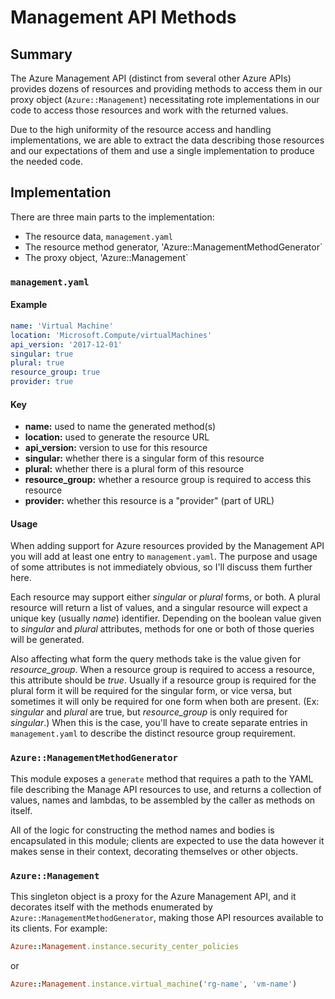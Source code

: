 # Management API Methods

## Summary

The Azure Management API (distinct from several other Azure APIs) provides
dozens of resources and providing methods to access them in our proxy object
(`Azure::Management`) necessitating rote implementations in our code to access
those resources and work with the returned values.

Due to the high uniformity of the resource access and handling implementations,
we are able to extract the data describing those resources and our expectations
of them and use a single implementation to produce the needed code.

## Implementation

There are three main parts to the implementation:

 * The resource data, `management.yaml`
 * The resource method generator, 'Azure::ManagementMethodGenerator`
 * The proxy object, 'Azure::Management`

### `management.yaml`

#### Example
```yaml
name: 'Virtual Machine'
location: 'Microsoft.Compute/virtualMachines'
api_version: '2017-12-01'
singular: true
plural: true
resource_group: true
provider: true
```

#### Key
 * **name:** used to name the generated method(s)
 * **location:** used to generate the resource URL
 * **api_version:** version to use for this resource
 * **singular:** whether there is a singular form of this resource
 * **plural:** whether there is a plural form of this resource
 * **resource_group:** whether a resource group is required to access this resource
 * **provider:** whether this resource is a "provider" (part of URL)

#### Usage

When adding support for Azure resources provided by the Management API you will
add at least one entry to `management.yaml`. The purpose and usage of some
attributes is not immediately obvious, so I'll discuss them further here.

Each resource may support either *singular* or *plural* forms, or both. A
plural resource will return a list of values, and a singular resource will
expect a unique key (usually *name*) identifier. Depending on the boolean value
given to *singular* and *plural* attributes, methods for one or both of those
queries will be generated.

Also affecting what form the query methods take is the value given for
*resource_group*. When a resource group is required to access a resource, this
attribute should be *true*. Usually if a resource group is required for the
plural form it will be required for the singular form, or vice versa, but
sometimes it will only be required for one form when both are present. (Ex:
*singular* and *plural* are true, but *resource_group* is only required for
*singular*.) When this is the case, you'll have to create separate entries in
`management.yaml` to describe the distinct resource group requirement.

### `Azure::ManagementMethodGenerator`

This module exposes a `generate` method that requires a path to the YAML file
describing the Manage API resources to use, and returns a collection of values,
names and lambdas, to be assembled by the caller as methods on itself.

All of the logic for constructing the method names and bodies is encapsulated
in this module; clients are expected to use the data however it makes sense in
their context, decorating themselves or other objects.

### `Azure::Management`

This singleton object is a proxy for the Azure Management API, and it decorates
itself with the methods enumerated by `Azure::ManagementMethodGenerator`,
making those API resources available to its clients. For example:

```ruby
Azure::Management.instance.security_center_policies
```
or
```ruby
Azure::Management.instance.virtual_machine('rg-name', 'vm-name')
```
